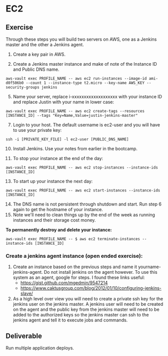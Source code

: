 # EC2

## Exercise

Through these steps you will build two servers on AWS, one as a Jenkins master and the other a Jenkins agent.

1. Create a key pair in AWS.

4. Create a Jenkins master instance and make of note of the Instance ID and Public DNS name.
```
aws-vault exec PROFILE_NAME -- aws ec2 run-instances --image-id ami-d0f506b0 --count 1 --instance-type t2.micro --key-name AWS_KEY --security-groups jenkins
```

5. Name your server, replace i-xxxxxxxxxxxxxxxxxxx with your instance ID and replace Justin with your name in lower case:
```
aws-vault exec PROFILE_NAME -- aws ec2 create-tags --resources [INSTANCE_ID] --tags "Key=Name,Value=justin-jenkins-master"
```

7. Login to your host. The default username is ec2-user and you will have to use your private key:
```
ssh -i [PRIVATE_KEY_FILE] -l ec2-user [PUBLIC_DNS_NAME]
```

10. Install Jenkins. Use your notes from earlier in the bootcamp.

12. To stop your instance at the end of the day:
```
aws-vault exec PROFILE_NAME -- aws ec2 stop-instances --instance-ids [INSTANCE_ID]
```

13. To start up your instance the next day:
```
aws-vault exec PROFILE_NAME -- aws ec2 start-instances --instance-ids [INSTANCE_ID]
```

14. The DNS name is not persistent through shutdown and start. Run step 6 again to get the hostname of your instance.
15. Note we'll need to clean things up by the end of the week as running instances and their storage cost money.

**To permanently destroy and delete your instance:**

```
aws-vault exec PROFILE_NAME -- $ aws ec2 terminate-instances --instance-ids [INSTANCE_ID]
```
### Create a jenkins agent instance (open ended exercise):

1. Create an instance based on the previous steps and name it yourname-jenkins-agent. Do not install jenkins on the agent however. To use this system as an agent, google for steps. I found these links useful:
   - https://gist.github.com/mgedmin/9547214
   - https://www.caktusgroup.com/blog/2012/01/10/configuring-jenkins-slave/
2. As a high level over view you will need to create a private ssh key for the jenkins user on the jenkins master. A jenkins user will need to be created on the agent and the public key from the jenkins master will need to be added to the authorized keys so the jenkins master can ssh to the jenkins agent and tell it to execute jobs and commands.


## Deliverable

Run multiple application deploys.
